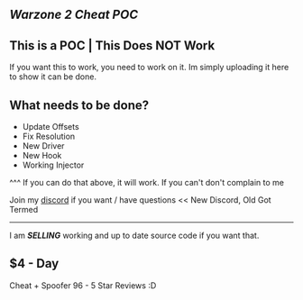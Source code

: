***Warzone 2 Cheat POC***
-------------------------

This is a POC | This Does NOT Work
----------------------------------

If you want this to work, you need to work on it. Im simply uploading it here to show it can be done.

**What needs to be done?**
--------------------------
- Update Offsets
- Fix Resolution
- New Driver
- New Hook
- Working Injector

^^^ If you can do that above, it will work. If you can't don't complain to me

Join my [discord](https://discord.gg/KBc8YRBwUd) if you want / have questions << New Discord, Old Got Termed

------------------------------------------------------------------------------------------------------------

I am ***SELLING*** working and up to date source code if you want that.

$4 - Day
--------
Cheat + Spoofer
96 - 5 Star Reviews :D
